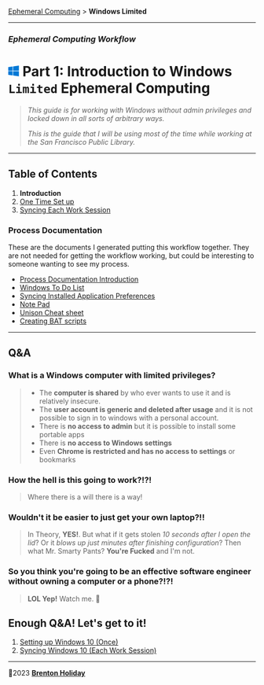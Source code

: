 [Ephemeral Computing](../../README.md) > **Windows Limited**

***

### *Ephemeral Computing Workflow*

# <img src="https://raw.githubusercontent.com/8rents/_/i/windows10-logoform.png" alt="Windows 11 Logo" style="zoom:25%;" />  **Part 1: Introduction to Windows `Limited`** Ephemeral Computing 

>  *This guide is for working with Windows without admin privileges and locked down in all sorts of arbitrary ways.* 
>
> *This is the guide that I will be using most of the time while working at the San Francisco Public Library.*

---

## Table of Contents

1. **Introduction**
2. [One Time Set up](setup.md)
3. [Syncing Each Work Session](sync.md)

### **Process Documentation**

These are the documents I generated putting this workflow together. They are not needed for getting the workflow working, but could be interesting to someone wanting to see my process.

- [Process Documentation Introduction](process/README.md)
- [Windows To Do List](process/todo.md)
- [Syncing Installed Application Preferences](process/installed-app-pref-sync.md)
- [Note Pad](process/notes.md)
- [Unison Cheat sheet](process/unison.md)
- [Creating BAT scripts](process/start-bat-development.md)

---

## Q&A

### What is a Windows computer with limited privileges?

> - The **computer is shared** by who ever wants to use it and is relatively insecure.
> - The **user account is generic and deleted after usage** and it is not possible to sign in to windows with a personal account.
> - There is **no access to admin** but it is possible to install some portable apps
> - There is **no access to Windows settings**
> - Even **Chrome is restricted and has no access to settings** or bookmarks

### How the hell is this going to work?!?!

> Where there is a will there is a way!

### Wouldn't it be easier to just get your own laptop?!!

> In Theory, **YES!**. But what if it gets stolen *10 seconds after I open the lid*? Or it *blows up just minutes after finishing configuration*? Then what Mr. Smarty Pants? **You're Fucked** and I'm not.

### So you think you're going to be an effective software engineer without owning a computer or a phone?!?!

> **LOL Yep!** Watch me. 👀

## Enough Q&A! Let's get to it!

1. [Setting up Windows 10 (Once)](setup.md)
2. [Syncing Windows 10 (Each Work Session)](sync.md)

---

🤍2023 **[Brenton Holiday](https://allmylinks.com/8rents)**

